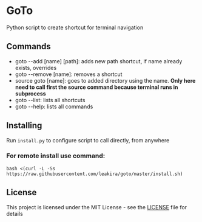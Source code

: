 # GoTo
Python script to create shortcut for terminal navigation

## Commands
- goto --add [name] [path]: adds new path shortcut, if name already exists, overrides
- goto --remove [name]: removes a shortcut
- source goto [name]: goes to added directory using the name. **Only here need to call first the source command because terminal runs in subprocess**
- goto --list: lists all shortcuts
- goto --help: lists all commands

## Installing
Run ```install.py``` to configure script to call directly, from anywhere

### For remote install use command:
```
bash <(curl -L -Ss https://raw.githubusercontent.com/leakira/goto/master/install.sh)
```

## License
This project is licensed under the MIT License - see the [LICENSE](LICENSE) file for details